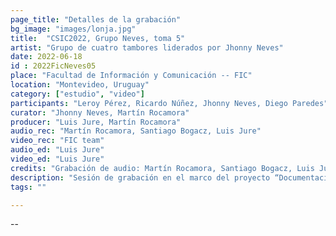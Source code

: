 ```yaml
---
page_title: "Detalles de la grabación"
bg_image: "images/lonja.jpg"
title:  "CSIC2022, Grupo Neves, toma 5"  
artist: "Grupo de cuatro tambores liderados por Jhonny Neves"  
date: 2022-06-18
id : 2022FicNeves05
place: "Facultad de Información y Comunicación -- FIC"  
location: "Montevideo, Uruguay"  
category: ["estudio", "video"]
participants: "Leroy Pérez, Ricardo Núñez, Jhonny Neves, Diego Paredes"  
curator: "Jhonny Neves, Martín Rocamora"  
producer: "Luis Jure, Martín Rocamora"  
audio_rec: "Martín Rocamora, Santiago Bogacz, Luis Jure"  
video_rec: "FIC team"  
audio_ed: "Luis Jure"  
video_ed: "Luis Jure"  
credits: "Grabación de audio: Martín Rocamora, Santiago Bogacz, Luis Jure  \n Cámaras: Equipo FIC  \n Edición de audio y video: Luis Jure"  
description: "Sesión de grabación en el marco del proyecto “Documentacion y análisis del candombe uruguayo” dirigido por Luis Jure y Martín Rocamora, con financiación de la CSIC, agencia de investigación de la Universidad de la República. La sesión se realizó en colaboración con la FIC."  
tags: ""  

---
```

--
